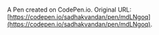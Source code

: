 # 

A Pen created on CodePen.io. Original URL: [https://codepen.io/sadhakvandan/pen/mdLNgoq](https://codepen.io/sadhakvandan/pen/mdLNgoq).

